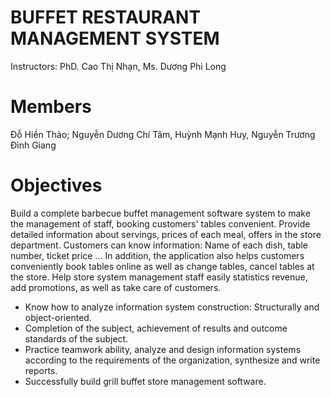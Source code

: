 <h1>BUFFET RESTAURANT MANAGEMENT SYSTEM</h1>
Instructors: PhD. Cao Thị Nhạn, Ms. Dương Phi Long <br>

# Members
Đỗ Hiền Thảo; Nguyễn Dương Chí Tâm, Huỳnh Mạnh Huy, Nguyễn Trương Đình Giang

# Objectives
Build a complete barbecue buffet management software system to make the management of staff, booking customers' tables convenient. 
Provide detailed information about servings, prices of each meal, offers in the store department. 
Customers can know information: Name of each dish, table number, ticket price ... 
In addition, the application also helps customers conveniently book tables online as well as change tables, cancel tables at the store. Help store system management staff easily statistics revenue, add promotions, as well as take care of customers.
- Know how to analyze information system construction: Structurally and object-oriented.
- Completion of the subject, achievement of results and outcome standards of the subject.
- Practice teamwork ability, analyze and design information systems according to the requirements of the organization, synthesize and write reports.
- Successfully build grill buffet store management software.
